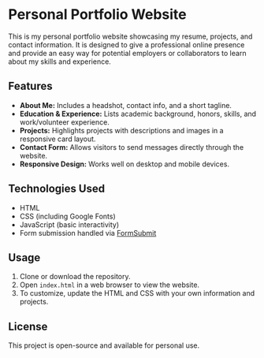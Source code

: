 # Personal Portfolio Website

This is my personal portfolio website showcasing my resume, projects, and contact information. It is designed to give a professional online presence and provide an easy way for potential employers or collaborators to learn about my skills and experience.

## Features

- **About Me:** Includes a headshot, contact info, and a short tagline.
- **Education & Experience:** Lists academic background, honors, skills, and work/volunteer experience.
- **Projects:** Highlights projects with descriptions and images in a responsive card layout.
- **Contact Form:** Allows visitors to send messages directly through the website.
- **Responsive Design:** Works well on desktop and mobile devices.

## Technologies Used

- HTML
- CSS (including Google Fonts)
- JavaScript (basic interactivity)
- Form submission handled via [FormSubmit](https://formsubmit.co)

## Usage

1. Clone or download the repository.
2. Open `index.html` in a web browser to view the website.
3. To customize, update the HTML and CSS with your own information and projects.

## License

This project is open-source and available for personal use.
